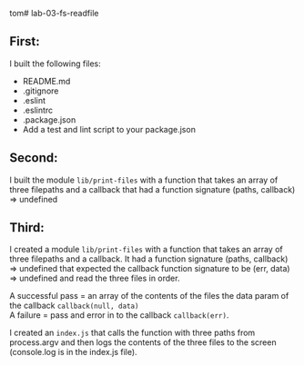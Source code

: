 tom# lab-03-fs-readfile

## First:
I built the following files:
* README.md
* .gitignore
* .eslint
* .eslintrc
* .package.json
* Add a test and lint script to your package.json

## Second:
I built the module `lib/print-files` with a function that takes an array of three filepaths and a callback that had a function signature (paths, callback) => undefined

## Third:
I created a module `lib/print-files` with a function that takes an array of three filepaths and a callback. It had a function signature (paths, callback) => undefined that expected the callback function signature to be (err, data) => undefined and read the three files in order.

A successful pass =  an array of the contents of the files the data param of the callback `callback(null, data)`  
A failure =  pass and error in to the callback `callback(err)`.

I created an `index.js` that calls the function with three paths from process.argv and then logs the contents of the three files to the screen (console.log is in the index.js file).
